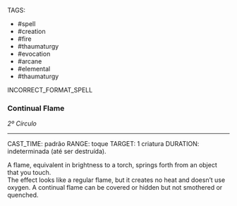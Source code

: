 TAGS:
- #spell
- #creation
- #fire
- #thaumaturgy
- #evocation
- #arcane
- #elemental
- #thaumaturgy

INCORRECT_FORMAT_SPELL
### Continual Flame
*2º Círculo*
___
CAST_TIME: padrão
RANGE: toque
TARGET: 1 criatura
DURATION: indeterminada (até ser destruída).

A flame, equivalent in brightness to a torch, springs forth from an object that you touch.  
The effect looks like a regular flame, but it creates no heat and doesn’t use oxygen. A continual flame can be covered or hidden but not smothered or quenched.
